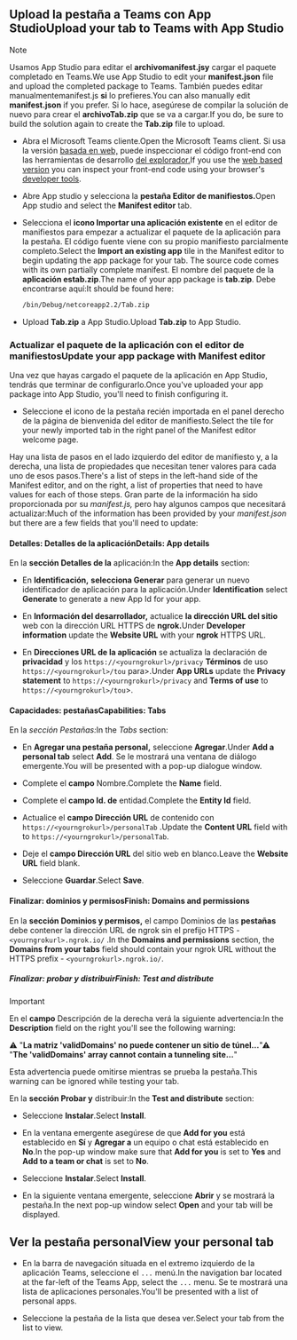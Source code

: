 ## <a name="upload-your-tab-to-teams-with-app-studio"></a><span data-ttu-id="cd236-101">Upload la pestaña a Teams con App Studio</span><span class="sxs-lookup"><span data-stu-id="cd236-101">Upload your tab to Teams with App Studio</span></span>

>[!NOTE]
> <span data-ttu-id="cd236-102">Usamos App Studio para editar el **archivomanifest.jsy** cargar el paquete completado en Teams.</span><span class="sxs-lookup"><span data-stu-id="cd236-102">We use App Studio to edit your **manifest.json** file and upload the completed package to Teams.</span></span> <span data-ttu-id="cd236-103">También puedes editar manualmentemanifest.js **si** lo prefieres.</span><span class="sxs-lookup"><span data-stu-id="cd236-103">You can also manually edit **manifest.json** if you prefer.</span></span> <span data-ttu-id="cd236-104">Si lo hace, asegúrese de compilar la solución de nuevo para crear el **archivoTab.zip** que se va a cargar.</span><span class="sxs-lookup"><span data-stu-id="cd236-104">If you do, be sure to build the solution again to create the **Tab.zip** file to upload.</span></span>

- <span data-ttu-id="cd236-105">Abra el Microsoft Teams cliente.</span><span class="sxs-lookup"><span data-stu-id="cd236-105">Open the Microsoft Teams client.</span></span> <span data-ttu-id="cd236-106">Si usa la versión [basada en web,](https://teams.microsoft.com) puede inspeccionar el código front-end con las herramientas de desarrollo [del explorador.](~/tabs/how-to/developer-tools.md)</span><span class="sxs-lookup"><span data-stu-id="cd236-106">If you use the [web based version](https://teams.microsoft.com) you can inspect your front-end code using your browser's [developer tools](~/tabs/how-to/developer-tools.md).</span></span>

- <span data-ttu-id="cd236-107">Abre App studio y selecciona la **pestaña Editor de manifiestos.**</span><span class="sxs-lookup"><span data-stu-id="cd236-107">Open App studio and select the **Manifest editor** tab.</span></span>

- <span data-ttu-id="cd236-108">Selecciona el **icono Importar una aplicación existente** en el editor de manifiestos para empezar a actualizar el paquete de la aplicación para la pestaña. El código fuente viene con su propio manifiesto parcialmente completo.</span><span class="sxs-lookup"><span data-stu-id="cd236-108">Select the **Import an existing app** tile in the Manifest editor to begin updating the app package for your tab. The source code comes with its own partially complete manifest.</span></span> <span data-ttu-id="cd236-109">El nombre del paquete de la **aplicación estab.zip**.</span><span class="sxs-lookup"><span data-stu-id="cd236-109">The name of your app package is **tab.zip**.</span></span> <span data-ttu-id="cd236-110">Debe encontrarse aquí:</span><span class="sxs-lookup"><span data-stu-id="cd236-110">It should be found here:</span></span>

    ```bash
    /bin/Debug/netcoreapp2.2/Tab.zip
    ```

- <span data-ttu-id="cd236-111">Upload **Tab.zip** a App Studio.</span><span class="sxs-lookup"><span data-stu-id="cd236-111">Upload **Tab.zip** to App Studio.</span></span>

### <a name="update-your-app-package-with-manifest-editor"></a><span data-ttu-id="cd236-112">Actualizar el paquete de la aplicación con el editor de manifiestos</span><span class="sxs-lookup"><span data-stu-id="cd236-112">Update your app package with Manifest editor</span></span>

<span data-ttu-id="cd236-113">Una vez que hayas cargado el paquete de la aplicación en App Studio, tendrás que terminar de configurarlo.</span><span class="sxs-lookup"><span data-stu-id="cd236-113">Once you've uploaded your app package into App Studio, you'll need to finish configuring it.</span></span>

- <span data-ttu-id="cd236-114">Seleccione el icono de la pestaña recién importada en el panel derecho de la página de bienvenida del editor de manifiesto.</span><span class="sxs-lookup"><span data-stu-id="cd236-114">Select the tile for your newly imported tab in the right panel of the Manifest editor welcome page.</span></span>

<span data-ttu-id="cd236-115">Hay una lista de pasos en el lado izquierdo del editor de manifiesto y, a la derecha, una lista de propiedades que necesitan tener valores para cada uno de esos pasos.</span><span class="sxs-lookup"><span data-stu-id="cd236-115">There's a list of steps in the left-hand side of the Manifest editor, and on the right, a list of properties that need to have values for each of those steps.</span></span> <span data-ttu-id="cd236-116">Gran parte de la información ha sido proporcionada por su *manifest.js,* pero hay algunos campos que necesitará actualizar:</span><span class="sxs-lookup"><span data-stu-id="cd236-116">Much of the information has been provided by your *manifest.json* but there are a few fields that you'll need to update:</span></span>

#### <a name="details-app-details"></a><span data-ttu-id="cd236-117">Detalles: Detalles de la aplicación</span><span class="sxs-lookup"><span data-stu-id="cd236-117">Details: App details</span></span>

<span data-ttu-id="cd236-118">En la **sección Detalles de la** aplicación:</span><span class="sxs-lookup"><span data-stu-id="cd236-118">In the **App details** section:</span></span>

- <span data-ttu-id="cd236-119">En **Identificación,** **selecciona Generar** para generar un nuevo identificador de aplicación para la aplicación.</span><span class="sxs-lookup"><span data-stu-id="cd236-119">Under **Identification** select **Generate** to generate a new App Id for your app.</span></span>

- <span data-ttu-id="cd236-120">En **Información del desarrollador,** actualice **la dirección URL del sitio** web con la dirección URL HTTPS de **ngrok.**</span><span class="sxs-lookup"><span data-stu-id="cd236-120">Under **Developer information** update the **Website URL** with your **ngrok** HTTPS URL.</span></span>

- <span data-ttu-id="cd236-121">En **Direcciones URL de la aplicación** se actualiza la declaración de **privacidad** y los `https://<yourngrokurl>/privacy` **Términos** de uso `https://<yourngrokurl>/tou` para>.</span><span class="sxs-lookup"><span data-stu-id="cd236-121">Under **App URLs** update the **Privacy statement** to `https://<yourngrokurl>/privacy` and **Terms of use** to `https://<yourngrokurl>/tou`>.</span></span>

#### <a name="capabilities-tabs"></a><span data-ttu-id="cd236-122">Capacidades: pestañas</span><span class="sxs-lookup"><span data-stu-id="cd236-122">Capabilities: Tabs</span></span>

<span data-ttu-id="cd236-123">En la *sección Pestañas:*</span><span class="sxs-lookup"><span data-stu-id="cd236-123">In the *Tabs* section:</span></span>

- <span data-ttu-id="cd236-124">En **Agregar una pestaña personal,** seleccione **Agregar**.</span><span class="sxs-lookup"><span data-stu-id="cd236-124">Under **Add a personal tab** select **Add**.</span></span> <span data-ttu-id="cd236-125">Se le mostrará una ventana de diálogo emergente.</span><span class="sxs-lookup"><span data-stu-id="cd236-125">You will be presented with a pop-up dialogue window.</span></span>

- <span data-ttu-id="cd236-126">Complete el **campo** Nombre.</span><span class="sxs-lookup"><span data-stu-id="cd236-126">Complete the **Name** field.</span></span>

- <span data-ttu-id="cd236-127">Complete el **campo Id. de** entidad.</span><span class="sxs-lookup"><span data-stu-id="cd236-127">Complete the **Entity Id** field.</span></span>

- <span data-ttu-id="cd236-128">Actualice el **campo Dirección URL** de contenido con `https://<yourngrokurl>/personalTab` .</span><span class="sxs-lookup"><span data-stu-id="cd236-128">Update the **Content URL** field with to `https://<yourngrokurl>/personalTab`.</span></span>

- <span data-ttu-id="cd236-129">Deje el **campo Dirección URL** del sitio web en blanco.</span><span class="sxs-lookup"><span data-stu-id="cd236-129">Leave the **Website URL** field blank.</span></span>

- <span data-ttu-id="cd236-130">Seleccione **Guardar**.</span><span class="sxs-lookup"><span data-stu-id="cd236-130">Select **Save**.</span></span>

#### <a name="finish-domains-and-permissions"></a><span data-ttu-id="cd236-131">Finalizar: dominios y permisos</span><span class="sxs-lookup"><span data-stu-id="cd236-131">Finish: Domains and permissions</span></span>

<span data-ttu-id="cd236-132">En la **sección Dominios y permisos,** el campo Dominios de las **pestañas** debe contener la dirección URL de ngrok sin el prefijo HTTPS - `<yourngrokurl>.ngrok.io/` .</span><span class="sxs-lookup"><span data-stu-id="cd236-132">In the **Domains and permissions** section, the **Domains from your tabs** field should contain your ngrok URL without the HTTPS prefix - `<yourngrokurl>.ngrok.io/`.</span></span>

##### <a name="finish-test-and-distribute"></a><span data-ttu-id="cd236-133">Finalizar: probar y distribuir</span><span class="sxs-lookup"><span data-stu-id="cd236-133">Finish: Test and distribute</span></span>

>[!IMPORTANT]
><span data-ttu-id="cd236-134">En el **campo** Descripción de la derecha verá la siguiente advertencia:</span><span class="sxs-lookup"><span data-stu-id="cd236-134">In the **Description** field on the right you'll see the following warning:</span></span>
>
><span data-ttu-id="cd236-135">&#9888; "**La matriz 'validDomains' no puede contener un sitio de túnel...**"</span><span class="sxs-lookup"><span data-stu-id="cd236-135">&#9888; "**The 'validDomains' array cannot contain a tunneling site...**"</span></span>
>
><span data-ttu-id="cd236-136">Esta advertencia puede omitirse mientras se prueba la pestaña.</span><span class="sxs-lookup"><span data-stu-id="cd236-136">This warning can be ignored while testing your tab.</span></span>

<span data-ttu-id="cd236-137">En la **sección Probar y** distribuir:</span><span class="sxs-lookup"><span data-stu-id="cd236-137">In the **Test and distribute** section:</span></span>

- <span data-ttu-id="cd236-138">Seleccione **Instalar**.</span><span class="sxs-lookup"><span data-stu-id="cd236-138">Select **Install**.</span></span>

- <span data-ttu-id="cd236-139">En la ventana emergente asegúrese de que **Add for you** está establecido en **Sí** y **Agregar a** un equipo o chat está establecido en **No**.</span><span class="sxs-lookup"><span data-stu-id="cd236-139">In the pop-up window make sure that **Add for you** is set to **Yes** and **Add to a team or chat** is set to **No**.</span></span>

- <span data-ttu-id="cd236-140">Seleccione **Instalar**.</span><span class="sxs-lookup"><span data-stu-id="cd236-140">Select **Install**.</span></span>

- <span data-ttu-id="cd236-141">En la siguiente ventana emergente, seleccione **Abrir** y se mostrará la pestaña.</span><span class="sxs-lookup"><span data-stu-id="cd236-141">In the next pop-up window select **Open** and your tab will be displayed.</span></span>

## <a name="view-your-personal-tab"></a><span data-ttu-id="cd236-142">Ver la pestaña personal</span><span class="sxs-lookup"><span data-stu-id="cd236-142">View your personal tab</span></span>

- <span data-ttu-id="cd236-143">En la barra de navegación situada en el extremo izquierdo de la aplicación Teams, seleccione el `...` menú.</span><span class="sxs-lookup"><span data-stu-id="cd236-143">In the navigation bar located at the far-left of the Teams App, select the `...` menu.</span></span> <span data-ttu-id="cd236-144">Se te mostrará una lista de aplicaciones personales.</span><span class="sxs-lookup"><span data-stu-id="cd236-144">You'll be presented with a list of personal apps.</span></span>

- <span data-ttu-id="cd236-145">Seleccione la pestaña de la lista que desea ver.</span><span class="sxs-lookup"><span data-stu-id="cd236-145">Select your tab from the list to view.</span></span>
